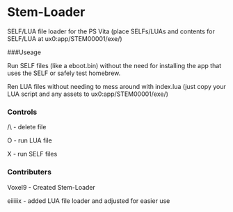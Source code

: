 # Stem-Loader
SELF/LUA file loader for the PS Vita (place SELFs/LUAs and contents for SELF/LUA at ux0:app/STEM00001/exe/)

###Useage
<p>Run SELF files (like a eboot.bin) without the need for installing the app that uses the SELF or safely test homebrew.<p/>
<p>Ren LUA files without needing to mess around with index.lua (just copy your LUA script and any assets to ux0:app/STEM00001/exe/)<p/>

### Controls
<p>/\ - delete file<p/>
<p>O - run LUA file<p/>
<p>X - run SELF files<p/>

### Contributers
<p>Voxel9 - Created Stem-Loader<p/>
<p>eiiiiix - added LUA file loader and adjusted for easier use<p/>
